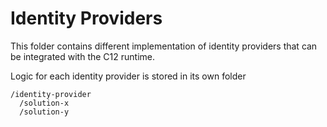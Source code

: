 # Identity Providers

This folder contains different implementation of identity providers that can be integrated with the C12 runtime.

Logic for each identity provider is stored in its own folder

```
/identity-provider
  /solution-x
  /solution-y
```
